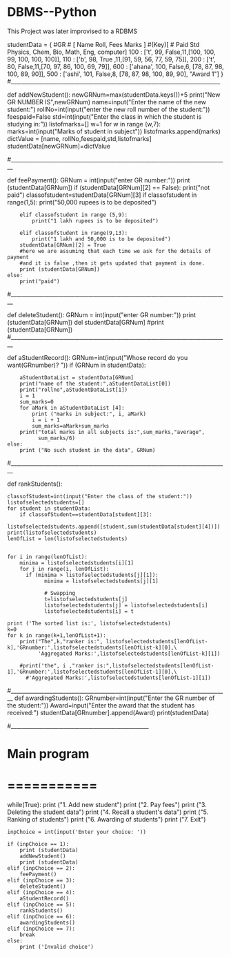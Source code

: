 # DBMS--Python
This Project was later improvised to a RDBMS

studentData = {
    #GR # [ Name     Roll, Fees                    Marks      ]
    #(Key)[           #    Paid Std Physics, Chem, Bio, Math, Eng, computer]
    100 : ['t',       99, False,11,[100,       100,  99,  100,  100,    100]],
    110 : ['b',       98, True ,11,[91,        59,   56,  77,   59,   75]],
    200 : ['t',       80, False,11,[70,       97,  86,   100,  69,    79]],
    600 : ['ahana', 100, False,6, [78,       87,  98,  100,  89,    90]],
    500 : ['ashi', 101, False,8, [78,       87,  98,  100,  89,    90], "Award 1"]
    }
#____________________________________________________________________________
   
def addNewStudent():
    newGRNum=max(studentData.keys())+5
    print("New GR NUMBER IS",newGRNum)
    name=input("Enter the name of the new student:")
    rollNo=int(input("enter the new roll number of the student:"))
    feespaid=False
    std=int(input("Enter the class in which the student is studying in:"))
    listofmarks=[]
    w=1
    for w in range (w,7):
        marks=int(input("Marks of student in subject"))
        listofmarks.append(marks)
    dictValue = [name, rollNo,feespaid,std,listofmarks]
    studentData[newGRNum]=dictValue
   
#_______________________________________________________________________________

def feePayment():
    GRNum = int(input("enter GR number:"))
    print (studentData[GRNum])
    if (studentData[GRNum][2] == False):
        print("not paid")
        classofstudent=studentData[GRNum][3]
        if  classofstudent in range(1,5):
            print("50,000 rupees is to be deposited")

        elif classofstudent in range (5,9):
            print("1 lakh rupees is to be deposited")

        elif classofstudent in range(9,13):
            print("1 lakh and 50,000 is to be deposited")
        studentData[GRNum][2] = True
        #here we are assuming that each time we ask for the details of payment
        #and it is false ,then it gets updated that payment is done.
        print (studentData[GRNum])
    else:
        print("paid")
#_______________________________________________________________________________

def deleteStudent():
    GRNum = int(input("enter GR number:"))
    print (studentData[GRNum])
    del studentData[GRNum]
    #print (studentData[GRNum])
#_______________________________________________________________________________

def aStudentRecord():
    GRNum=int(input("Whose record do you want(GRnumber)? "))
    if (GRNum in studentData):

        aStudentDataList = studentData[GRNum]
        print("name of the student:",aStudentDataList[0])
        print("rollno",aStudentDataList[1])
        i = 1
        sum_marks=0
        for aMark in aStudentDataList [4]:
            print ("marks in subject:", i, aMark)
            i = i + 1
            sum_marks=aMark+sum_marks  
        print("total marks in all subjects is:",sum_marks,"average",
              sum_marks/6)
    else:
        print ("No such student in the data", GRNum)

#_______________________________________________________________________________

def rankStudents():
   
    classofStudent=int(input("Enter the class of the student:"))
    listofselectedstudents=[]
    for student in studentData:
        if classofStudent==studentData[student][3]:
            listofselectedstudents.append([student,sum(studentData[student][4])])
    print(listofselectedstudents)
    lenOfList = len(listofselectedstudents)
   

    for i in range(lenOfList):
        minima = listofselectedstudents[i][1]
        for j in range(i, lenOfList):
          if (minima > listofselectedstudents[j][1]):
                minima = listofselectedstudents[j][1]

                # Swapping
                t=listofselectedstudents[j]
                listofselectedstudents[j] = listofselectedstudents[i]
                listofselectedstudents[i] = t

    print ('The sorted list is:', listofselectedstudents)
    k=0
    for k in range(k+1,lenOfList+1):
        print("The",k,"ranker is:", listofselectedstudents[lenOfList-k],'GRnumber:',listofselectedstudents[lenOfList-k][0],\
              'Aggregated Marks:',listofselectedstudents[lenOfList-k][1])
   
        #print('the", i ,"ranker is:",listofselectedstudents[lenOfList-1],'GRnumber:',listofselectedstudents[lenOfList-1][0],\
          #'Aggregated Marks:',listofselectedstudents[lenOfList-1][1])

   
#_______________________________________________________________________________
def awardingStudents():
    GRnumber=int(input("Enter the GR number of the student:"))
    Award=input("Enter the award that the student has received:")
    studentData[GRnumber].append(Award)
    print(studentData)


#__________________________________________________
   
# Main program
# ===========
while(True):
    print ("1. Add new student")
    print ("2. Pay fees")
    print ("3. Deleting the student data")
    print ("4. Recall a student's data")
    print ("5. Ranking of students")
    print ("6. Awarding of students")
    print ("7. Exit")

    inpChoice = int(input('Enter your choice: '))

    if (inpChoice == 1):
        print (studentData)
        addNewStudent()
        print (studentData)
    elif (inpChoice == 2):
        feePayment()
    elif (inpChoice == 3):
        deleteStudent()
    elif (inpChoice == 4):
        aStudentRecord()
    elif (inpChoice == 5):
        rankStudents()
    elif (inpChoice == 6):
        awardingStudents()
    elif (inpChoice == 7):
        break
    else:
        print ('Invalid choice')
